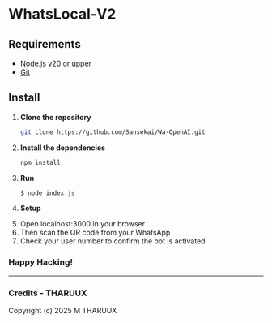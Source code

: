 # WhatsLocal-V2

## Requirements
- [Node.js](https://nodejs.org/en/download/) v20 or upper
- [Git](https://git-scm.com/downloads)

## Install

1. **Clone the repository**
   ```sh
   git clone https://github.com/Sansekai/Wa-OpenAI.git
   ```
2. **Install the dependencies**
   ```sh
   npm install
   ```

3. **Run**
   ```bash
   $ node index.js
   ```
4. **Setup**
   <li>Open localhost:3000 in your browser</li>
   <li>Then scan the QR code from your WhatsApp </li>
   <li>Check your user number to confirm the bot is activated</li>

### Happy Hacking! 
---
### Credits - THARUUX

Copyright (c) 2025 M THARUUX
